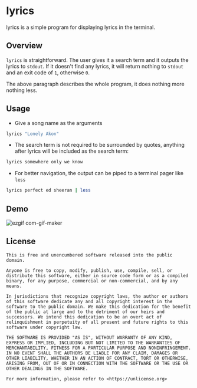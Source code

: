 # lyrics
lyrics is a simple program for displaying lyrics in the terminal.

## Overview
`lyrics` is straightforward. The user gives it a search term and it outputs the lyrics to `stdout`. If it doesn't find any lyrics, it will return nothing to `stdout` and an exit code of `1`, otherwise `0`.

The above paragraph describes the whole program, it does nothing more nothing less.

## Usage 
- Give a song name as the arguments
```sh
lyrics "Lonely Akon"
```
- The search term is not required to be surrounded by quotes, anything after lyrics will be included as the search term:
```sh
lyrics somewhere only we know
```
- For better navigation, the output can be piped to a terminal pager like `less`
```sh
lyrics perfect ed sheeran | less
```

## Demo
![ezgif com-gif-maker](https://github.com/codelif/lyrics/assets/68972644/a0093182-2459-4d49-b618-b14e4eb04cf1)

## License
    
    This is free and unencumbered software released into the public domain.
    
    Anyone is free to copy, modify, publish, use, compile, sell, or
    distribute this software, either in source code form or as a compiled
    binary, for any purpose, commercial or non-commercial, and by any
    means.
    
    In jurisdictions that recognize copyright laws, the author or authors
    of this software dedicate any and all copyright interest in the
    software to the public domain. We make this dedication for the benefit
    of the public at large and to the detriment of our heirs and
    successors. We intend this dedication to be an overt act of
    relinquishment in perpetuity of all present and future rights to this
    software under copyright law.
    
    THE SOFTWARE IS PROVIDED "AS IS", WITHOUT WARRANTY OF ANY KIND,
    EXPRESS OR IMPLIED, INCLUDING BUT NOT LIMITED TO THE WARRANTIES OF
    MERCHANTABILITY, FITNESS FOR A PARTICULAR PURPOSE AND NONINFRINGEMENT.
    IN NO EVENT SHALL THE AUTHORS BE LIABLE FOR ANY CLAIM, DAMAGES OR
    OTHER LIABILITY, WHETHER IN AN ACTION OF CONTRACT, TORT OR OTHERWISE,
    ARISING FROM, OUT OF OR IN CONNECTION WITH THE SOFTWARE OR THE USE OR
    OTHER DEALINGS IN THE SOFTWARE.
    
    For more information, please refer to <https://unlicense.org>
